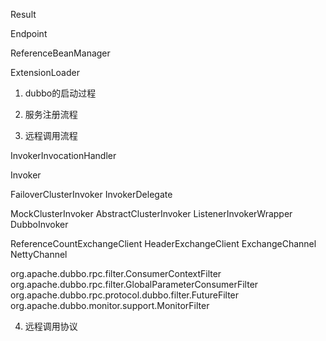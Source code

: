 
Result


Endpoint

ReferenceBeanManager


ExtensionLoader




1. dubbo的启动过程






2. 服务注册流程

3. 远程调用流程

InvokerInvocationHandler

Invoker

FailoverClusterInvoker
InvokerDelegate

MockClusterInvoker
AbstractClusterInvoker
ListenerInvokerWrapper
DubboInvoker

ReferenceCountExchangeClient
HeaderExchangeClient
ExchangeChannel
NettyChannel

org.apache.dubbo.rpc.filter.ConsumerContextFilter
org.apache.dubbo.rpc.filter.GlobalParameterConsumerFilter
org.apache.dubbo.rpc.protocol.dubbo.filter.FutureFilter
org.apache.dubbo.monitor.support.MonitorFilter


4. 远程调用协议


